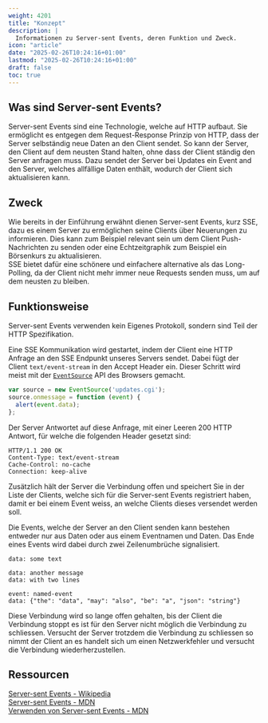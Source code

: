 ```yaml
---
weight: 4201
title: "Konzept"
description: |
  Informationen zu Server-sent Events, deren Funktion und Zweck.
icon: "article"
date: "2025-02-26T10:24:16+01:00"
lastmod: "2025-02-26T10:24:16+01:00"
draft: false
toc: true
---
```


## Was sind Server-sent Events?

Server-sent Events sind eine Technologie, welche auf HTTP aufbaut. Sie
ermöglicht es entgegen dem Request-Response Prinzip von HTTP, dass der Server
selbständig neue Daten an den Client sendet. So kann der Server, den Client auf
dem neusten Stand halten, ohne dass der Client ständig den Server anfragen muss.
Dazu sendet der Server bei Updates ein Event and den Server, welches allfällige
Daten enthält, wodurch der Client sich aktualisieren kann.

## Zweck

Wie bereits in der Einführung erwähnt dienen Server-sent Events, kurz SSE, dazu
es einem Server zu ermöglichen seine Clients über Neuerungen zu informieren.
Dies kann zum Beispiel relevant sein um dem Client Push-Nachrichten zu senden
oder eine Echtzeitgraphik zum Beispiel ein Börsenkurs zu aktualisieren.  
SSE bietet dafür eine schönere und einfachere alternative als das Long-Polling,
da der Client nicht mehr immer neue Requests senden muss, um auf dem neusten
zu bleiben.

## Funktionsweise

Server-sent Events verwenden kein Eigenes Protokoll, sondern sind Teil der HTTP
Spezifikation.

Eine SSE Kommunikation wird gestartet, indem der Client eine HTTP Anfrage an den
SSE Endpunkt unseres Servers sendet. Dabei fügt der Client `text/event-stream`
in den Accept Header ein. Dieser Schritt wird meist mit der
[`EventSource`][event-source-mdn] API des Browsers gemacht.

```javascript
var source = new EventSource('updates.cgi');
source.onmessage = function (event) {
  alert(event.data);
};
```

Der Server Antwortet auf diese Anfrage, mit einer Leeren 200 HTTP Antwort, für
welche die folgenden Header gesetzt sind:

```http
HTTP/1.1 200 OK
Content-Type: text/event-stream
Cache-Control: no-cache
Connection: keep-alive
```

Zusätzlich hält der Server die Verbindung offen und speichert Sie in der Liste
der Clients, welche sich für die Server-sent Events registriert haben, damit er
bei einem Event weiss, an welche Clients dieses versendet werden soll.

Die Events, welche der Server an den Client senden kann bestehen entweder nur
aus Daten oder aus einem Eventnamen und Daten. Das Ende eines Events wird dabei
durch zwei Zeilenumbrüche signalisiert.

```http
data: some text

data: another message
data: with two lines

event: named-event
data: {"the": "data", "may": "also", "be": "a", "json": "string"}
```

Diese Verbindung wird so lange offen gehalten, bis der Client die Verbindung
stoppt es ist für den Server nicht möglich die Verbindung zu schliessen.
Versucht der Server trotzdem die Verbindung zu schliessen so nimmt der Client
an es handelt sich um einen Netzwerkfehler und versucht die Verbindung
wiederherzustellen.

## Ressourcen

[Server-sent Events - Wikipedia][sse-wiki]  
[Server-sent Events - MDN][sse-mdn]  
[Verwenden von Server-sent Events - MDN][using-sse-mdn]  

[sse-wiki]: https://en.wikipedia.org/wiki/Server-sent_events
[sse-mdn]: https://developer.mozilla.org/de/docs/Web/API/Server-sent_events
[using-sse-mdn]: https://developer.mozilla.org/de/docs/Web/API/Server-sent_events/Using_server-sent_events
[event-source-mdn]: https://developer.mozilla.org/de/docs/Web/API/EventSource
